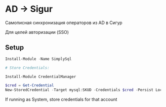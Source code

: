 # AD -> Sigur

Самописная синхронизация операторов из AD в Сигур

Для целей авторизации (SSO)

## Setup

```powershell
Install-Module -Name SimplySql
```

```powershell
# Store Credentials:

Install-Module CredentialManager

$cred = Get-Credential
New-StoredCredential -Target mysql:SKUD -Credentials $cred -Persist LocalMachine
```

If running as System, store credentials for that account
